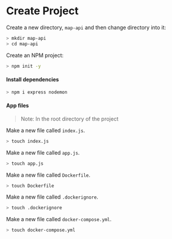 # Create Project

Create a new directory, `map-api` and then change directory into it:

```bash
> mkdir map-api
> cd map-api
```

Create an NPM project:

```bash
> npm init -y
```

#### Install dependencies

```bash
> npm i express nodemon
```

#### App files

> Note: In the root directory of the project

Make a new file called `index.js`.

```bash
> touch index.js
```

Make a new file called `app.js`.

```bash
> touch app.js
```

Make a new file called `Dockerfile`.

```bash
> touch Dockerfile
```

Make a new file called `.dockerignore`.

```bash
> touch .dockerignore
```

Make a new file called `docker-compose.yml`.

```bash
> touch docker-compose.yml
```